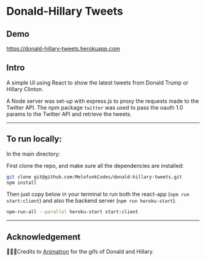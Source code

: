 # Donald-Hillary Tweets

## Demo
https://donald-hillary-tweets.herokuapp.com

## Intro
A simple UI using React to show the latest tweets from Donald Trump or Hillary Clinton.

A Node server was set-up with 
express.js to proxy the requests made to the Twitter API. The npm package `twitter` was used
to pass the oauth 1.0 params to the Twitter API and retrieve the tweets. 


----
## To run locally:

In the main directory:

First clone the repo, and make sure all the dependencies are installed:
```bash
git clone git@github.com:MelofunkCodes/donald-hillary-tweets.git
npm install
```

Then just copy below in your terminal to run both the react-app (`npm run start:client`)
 and also the backend server (`npm run heroku-start`).
 ```bash
npm-run-all --parallel heroku-start start:client
```

----
## Acknowledgement
👏👏👏Credits to [Animatron](https://www.animatron.com/) for the gifs of Donald and Hillary. 

